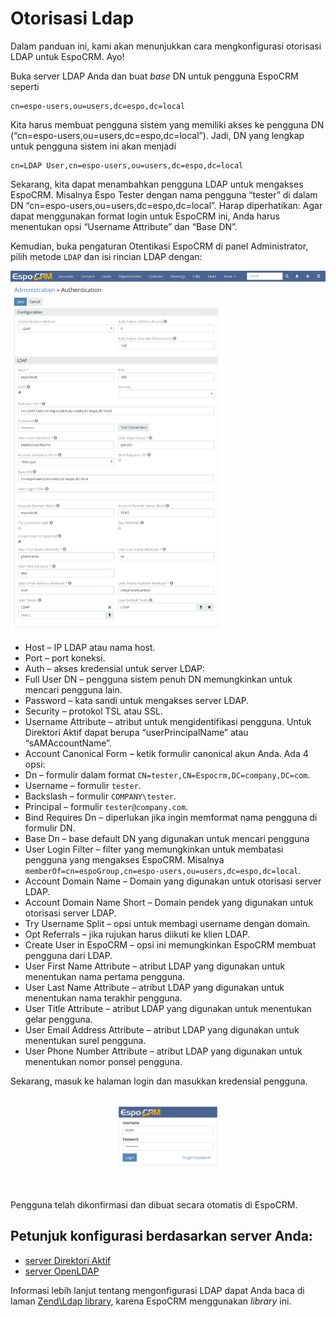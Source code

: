 # Otorisasi Ldap

Dalam panduan ini, kami akan menunjukkan cara mengkonfigurasi otorisasi LDAP untuk EspoCRM. Ayo!

Buka server LDAP Anda dan buat _base_ DN untuk pengguna EspoCRM seperti
```
cn=espo-users,ou=users,dc=espo,dc=local
```

Kita harus membuat pengguna sistem yang memiliki akses ke pengguna DN (“cn=espo-users,ou=users,dc=espo,dc=local”). Jadi, DN yang lengkap untuk pengguna sistem ini akan menjadi
```
cn=LDAP User,cn=espo-users,ou=users,dc=espo,dc=local
```
Sekarang, kita dapat menambahkan pengguna LDAP untuk mengakses EspoCRM. Misalnya Espo Tester dengan nama pengguna “tester” di dalam DN “cn=espo-users,ou=users,dc=espo,dc=local”. Harap diperhatikan: Agar dapat menggunakan format login untuk EspoCRM ini, Anda harus menentukan opsi “Username Attribute” dan “Base DN”.

Kemudian, buka pengaturan Otentikasi EspoCRM di panel Administrator, pilih metode `LDAP` dan isi rincian LDAP dengan:

![1](https://raw.githubusercontent.com/espocrm/documentation/master/docs/_static/images/administration/ldap-authorization/ldap-configuration.png)

* Host – IP LDAP atau nama host.
* Port – port koneksi.
* Auth – akses kredensial untuk server LDAP:
 * Full User DN – pengguna sistem penuh DN memungkinkan untuk mencari pengguna lain.
 * Password – kata sandi untuk mengakses server LDAP.
* Security – protokol TSL atau SSL.
* Username Attribute – atribut untuk mengidentifikasi pengguna. Untuk Direktori Aktif dapat berupa “userPrincipalName” atau “sAMAccountName”.
* Account Canonical Form – ketik formulir canonical akun Anda. Ada 4 opsi:
 * Dn – formulir dalam format `CN=tester,CN=Espocrm,DC=company,DC=com`.
 * Username – formulir `tester`.
 * Backslash – formulir `COMPANY\tester`.
 * Principal – formulir `tester@company.com`.
* Bind Requires Dn – diperlukan jika ingin memformat nama pengguna di formulir DN.
* Base Dn – base default DN yang digunakan untuk mencari pengguna
* User Login Filter – filter yang memungkinkan untuk membatasi pengguna yang mengakses EspoCRM. Misalnya `memberOf=cn=espoGroup,cn=espo-users,ou=users,dc=espo,dc=local`.
* Account Domain Name – Domain yang digunakan untuk otorisasi server LDAP.
* Account Domain Name Short – Domain pendek yang digunakan untuk otorisasi server LDAP.
* Try Username Split – opsi untuk membagi username dengan domain.
* Opt Referrals – jika rujukan harus diikuti ke klien LDAP.
* Create User in EspoCRM – opsi ini memungkinkan EspoCRM membuat pengguna dari LDAP.
 * User First Name Attribute – atribut LDAP yang digunakan untuk menentukan nama pertama pengguna.
 * User Last Name Attribute – atribut LDAP yang digunakan untuk menentukan nama terakhir pengguna.
 * User Title Attribute – atribut LDAP yang digunakan untuk menentukan gelar pengguna.
 * User Email Address Attribute – atribut LDAP yang digunakan untuk menentukan surel pengguna.
 * User Phone Number Attribute – atribut LDAP yang digunakan untuk menentukan nomor ponsel pengguna.

Sekarang, masuk ke halaman login dan masukkan kredensial pengguna.

![2](https://raw.githubusercontent.com/espocrm/documentation/master/docs/_static/images/administration/ldap-authorization/ldap-login.png)

Pengguna telah dikonfirmasi dan dibuat secara otomatis di EspoCRM.

## Petunjuk konfigurasi berdasarkan server Anda:
* [server Direktori Aktif](ldap-authorization-for-ad.md)
* [server OpenLDAP](ldap-authorization-for-openldap.md)

Informasi lebih lanjut tentang mengonfigurasi LDAP dapat Anda baca di laman [Zend\Ldap library](https://zendframework.github.io/zend-ldap/intro/), karena EspoCRM menggunakan _library_ ini.




